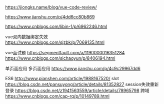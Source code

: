 https://jiongks.name/blog/vue-code-review/



https://www.jianshu.com/p/4dd6cc80b869

https://www.cnblogs.com/libin-1/p/6962246.html  


vue双向数据绑定失效  
https://www.cnblogs.com/sjzbk/p/7069135.html

vue面试题
https://segmentfault.com/a/1190000016351284
https://www.cnblogs.com/sichaoyun/p/8406194.html

单页面应用 多页面应用
https://www.jianshu.com/p/4c9c29967dd6

ES6
http://www.pianshen.com/article/1988167520/
slot
https://blog.csdn.net/pansuyong/article/details/81352827
session失效重新登录
https://blog.csdn.net/z1941563559/article/details/78965798
跨域
https://www.cnblogs.com/cap-rq/p/10149789.html

